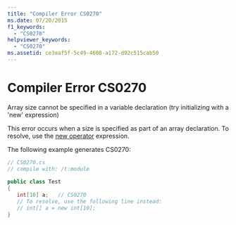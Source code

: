 ```yaml
---
title: "Compiler Error CS0270"
ms.date: 07/20/2015
f1_keywords: 
  - "CS0270"
helpviewer_keywords: 
  - "CS0270"
ms.assetid: ce3eaf5f-5c49-4608-a172-d92c515cab50
---
```

# Compiler Error CS0270
Array size cannot be specified in a variable declaration (try initializing with a 'new' expression)  
  
 This error occurs when a size is specified as part of an array declaration. To resolve, use the [new operator](../operators/new-operator.md) expression.  
  
 The following example generates CS0270:  
  
```csharp  
// CS0270.cs  
// compile with: /t:module  
  
public class Test  
{  
   int[10] a;   // CS0270  
   // To resolve, use the following line instead:  
   // int[] a = new int[10];  
}  
```
